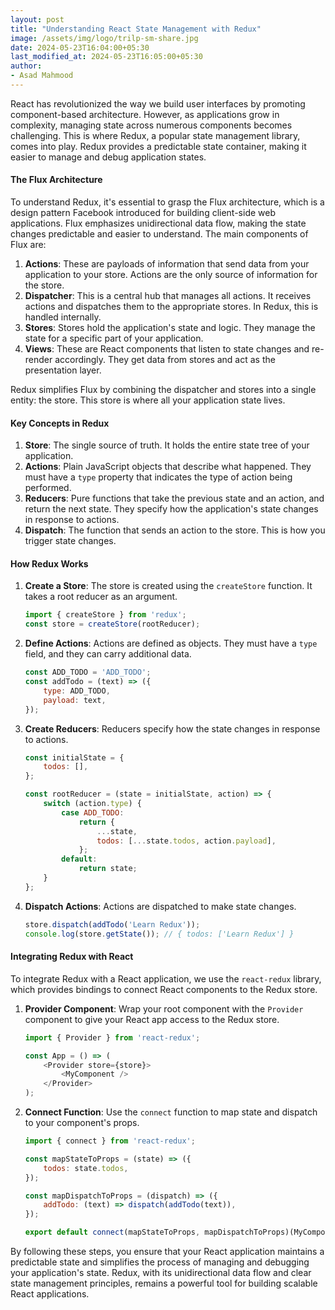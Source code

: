 ```yaml
---
layout: post
title: "Understanding React State Management with Redux"
image: /assets/img/logo/trilp-sm-share.jpg
date: 2024-05-23T16:04:00+05:30
last_modified_at: 2024-05-23T16:05:00+05:30
author:
- Asad Mahmood
---
```


React has revolutionized the way we build user interfaces by promoting component-based architecture. However, as applications grow in complexity, managing state across numerous components becomes challenging. This is where Redux, a popular state management library, comes into play. Redux provides a predictable state container, making it easier to manage and debug application states.

#### The Flux Architecture

To understand Redux, it's essential to grasp the Flux architecture, which is a design pattern Facebook introduced for building client-side web applications. Flux emphasizes unidirectional data flow, making the state changes predictable and easier to understand. The main components of Flux are:

1. **Actions**: These are payloads of information that send data from your application to your store. Actions are the only source of information for the store.
2. **Dispatcher**: This is a central hub that manages all actions. It receives actions and dispatches them to the appropriate stores. In Redux, this is handled internally.
3. **Stores**: Stores hold the application's state and logic. They manage the state for a specific part of your application.
4. **Views**: These are React components that listen to state changes and re-render accordingly. They get data from stores and act as the presentation layer.

Redux simplifies Flux by combining the dispatcher and stores into a single entity: the store. This store is where all your application state lives.

#### Key Concepts in Redux

1. **Store**: The single source of truth. It holds the entire state tree of your application.
2. **Actions**: Plain JavaScript objects that describe what happened. They must have a `type` property that indicates the type of action being performed.
3. **Reducers**: Pure functions that take the previous state and an action, and return the next state. They specify how the application's state changes in response to actions.
4. **Dispatch**: The function that sends an action to the store. This is how you trigger state changes.

#### How Redux Works

1. **Create a Store**: The store is created using the `createStore` function. It takes a root reducer as an argument.
    ```javascript
    import { createStore } from 'redux';
    const store = createStore(rootReducer);
    ```

2. **Define Actions**: Actions are defined as objects. They must have a `type` field, and they can carry additional data.
    ```javascript
    const ADD_TODO = 'ADD_TODO';
    const addTodo = (text) => ({
        type: ADD_TODO,
        payload: text,
    });
    ```

3. **Create Reducers**: Reducers specify how the state changes in response to actions.
    ```javascript
    const initialState = {
        todos: [],
    };
    
    const rootReducer = (state = initialState, action) => {
        switch (action.type) {
            case ADD_TODO:
                return {
                    ...state,
                    todos: [...state.todos, action.payload],
                };
            default:
                return state;
        }
    };
    ```

4. **Dispatch Actions**: Actions are dispatched to make state changes.
    ```javascript
    store.dispatch(addTodo('Learn Redux'));
    console.log(store.getState()); // { todos: ['Learn Redux'] }
    ```

#### Integrating Redux with React

To integrate Redux with a React application, we use the `react-redux` library, which provides bindings to connect React components to the Redux store.

1. **Provider Component**: Wrap your root component with the `Provider` component to give your React app access to the Redux store.
    ```javascript
    import { Provider } from 'react-redux';
    
    const App = () => (
        <Provider store={store}>
            <MyComponent />
        </Provider>
    );
    ```

2. **Connect Function**: Use the `connect` function to map state and dispatch to your component's props.
    ```javascript
    import { connect } from 'react-redux';
    
    const mapStateToProps = (state) => ({
        todos: state.todos,
    });
    
    const mapDispatchToProps = (dispatch) => ({
        addTodo: (text) => dispatch(addTodo(text)),
    });
    
    export default connect(mapStateToProps, mapDispatchToProps)(MyComponent);
    ```

By following these steps, you ensure that your React application maintains a predictable state and simplifies the process of managing and debugging your application's state. Redux, with its unidirectional data flow and clear state management principles, remains a powerful tool for building scalable React applications.